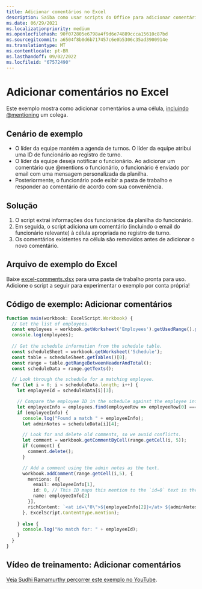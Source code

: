 ```yaml
---
title: Adicionar comentários no Excel
description: Saiba como usar scripts do Office para adicionar comentários em uma planilha.
ms.date: 06/29/2021
ms.localizationpriority: medium
ms.openlocfilehash: 90f072805e6798a4f9d6e74889ccca15610c87bd
ms.sourcegitcommit: a6504f8b0d6b717457c6e0b5306c35ad3900914e
ms.translationtype: MT
ms.contentlocale: pt-BR
ms.lasthandoff: 09/02/2022
ms.locfileid: "67572490"
---
```

# <a name="add-comments-in-excel"></a>Adicionar comentários no Excel

Este exemplo mostra como adicionar comentários a uma célula, [incluindo @mentioning](https://support.microsoft.com/office/90701709-5dc1-41c7-aa48-b01d4a46e8c7) um colega.

## <a name="example-scenario"></a>Cenário de exemplo

* O líder da equipe mantém a agenda de turnos. O líder da equipe atribui uma ID de funcionário ao registro de turno.
* O líder da equipe deseja notificar o funcionário. Ao adicionar um comentário que @mentions o funcionário, o funcionário é enviado por email com uma mensagem personalizada da planilha.
* Posteriormente, o funcionário pode exibir a pasta de trabalho e responder ao comentário de acordo com sua conveniência.

## <a name="solution"></a>Solução

1. O script extrai informações dos funcionários da planilha do funcionário.
1. Em seguida, o script adiciona um comentário (incluindo o email do funcionário relevante) à célula apropriada no registro de turno.
1. Os comentários existentes na célula são removidos antes de adicionar o novo comentário.

## <a name="sample-excel-file"></a>Arquivo de exemplo do Excel

Baixe [excel-comments.xlsx](excel-comments.xlsx) para uma pasta de trabalho pronta para uso. Adicione o script a seguir para experimentar o exemplo por conta própria!

## <a name="sample-code-add-comments"></a>Código de exemplo: Adicionar comentários

```TypeScript
function main(workbook: ExcelScript.Workbook) {
  // Get the list of employees.
  const employees = workbook.getWorksheet('Employees').getUsedRange().getTexts();
  console.log(employees); 
  
  // Get the schedule information from the schedule table.
  const scheduleSheet = workbook.getWorksheet('Schedule');
  const table = scheduleSheet.getTables()[0];
  const range = table.getRangeBetweenHeaderAndTotal();
  const scheduleData = range.getTexts();

  // Look through the schedule for a matching employee.
  for (let i = 0; i < scheduleData.length; i++) {
    let employeeId = scheduleData[i][3];

    // Compare the employee ID in the schedule against the employee information table.
    let employeeInfo = employees.find(employeeRow => employeeRow[0] === employeeId);
    if (employeeInfo) {
      console.log("Found a match " + employeeInfo);
      let adminNotes = scheduleData[i][4];

      // Look for and delete old comments, so we avoid conflicts.
      let comment = workbook.getCommentByCell(range.getCell(i, 5));
      if (comment) {
        comment.delete();
      }

      // Add a comment using the admin notes as the text.
      workbook.addComment(range.getCell(i,5), {
        mentions: [{
          email: employeeInfo[1],
          id: 0, // This ID maps this mention to the `id=0` text in the comment.
          name: employeeInfo[2]
        }],
        richContent: `<at id=\"0\">${employeeInfo[2]}</at> ${adminNotes}`
      }, ExcelScript.ContentType.mention);        
      
    } else {
      console.log("No match for: " + employeeId);
    }
  }
}
```

## <a name="training-video-add-comments"></a>Vídeo de treinamento: Adicionar comentários

[Veja Sudhi Ramamurthy percorrer este exemplo no YouTube](https://youtu.be/CpR78nkaOFw).
